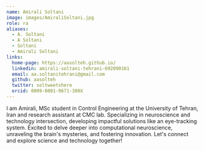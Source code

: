 ```yaml
---
name: Amirali Soltani
image: images/AmiraliSoltani.jpg
role: ra
aliases:
  - A. Soltani
  - A Soltani
  - Soltani
  - Amirali Soltani
links:
  home-page: https://aasolteh.github.io/
  linkedin: amirali-soltani-tehrani-692090161
  email: aa.soltanitehrani@gmail.com
  github: aasolteh
  twitter: soltweetshere
  orcid: 0009-0001-9671-300X
---
```


I am Amirali, MSc student in Control Engineering at the University of Tehran, Iran and research assistant at CMC lab. Specializing in neuroscience and technology intersection, developing impactful solutions like an eye-tracking system. Excited to delve deeper into computational neuroscience, unraveling the brain's mysteries, and fostering innovation. Let's connect and explore science and technology together!
